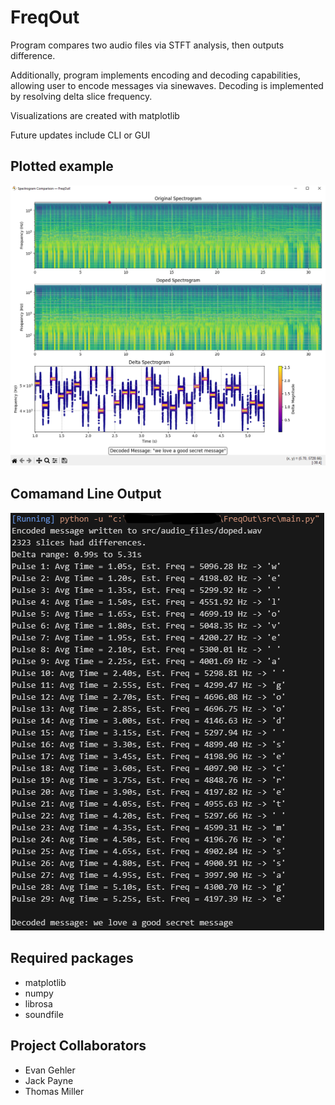 # FreqOut

Program compares two audio files via STFT analysis, then outputs difference.

Additionally, program implements encoding and decoding capabilities, allowing user to encode messages via
sinewaves. Decoding is implemented by resolving delta slice frequency.

Visualizations are created with matplotlib

Future updates include CLI or GUI

Plotted example  
---
![alt text](images/spectrogram_comparison.png)

Comamand Line Output
---
![alt text](images/console_output.png)

**Required packages**
---

- matplotlib
- numpy
- librosa
- soundfile

**Project Collaborators**
---
- Evan Gehler
- Jack Payne
- Thomas Miller

